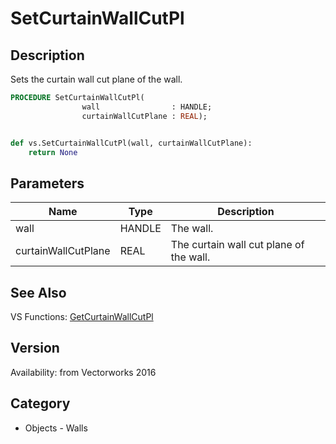 # SetCurtainWallCutPl

## Description
Sets the curtain wall cut plane of the wall.

```pascal
PROCEDURE SetCurtainWallCutPl(
				wall                : HANDLE;
				curtainWallCutPlane : REAL);
```

```python

def vs.SetCurtainWallCutPl(wall, curtainWallCutPlane):
    return None
```

## Parameters
|Name|Type|Description|
|---|---|---|
|wall|HANDLE|The wall.|
|curtainWallCutPlane|REAL|The curtain wall cut plane of the wall.|

## See Also
VS Functions:
[GetCurtainWallCutPl](GetCurtainWallCutPl.md)

## Version
Availability: from Vectorworks 2016
## Category
* Objects - Walls

